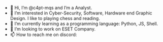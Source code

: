 - 👋 Hi, I’m @c4pt-mqs and I’m a Analyst.
- 👀 I’m interested in Cyber-Security, Software, Hardware end Graphic Design. I like to playing chess and reading.
- 🌱 I’m currently learning as a programming language: Python, JS, Shell. 
- 💞️ I’m looking to work on ESET Company.
- 📫 How to reach me on discord: 

<!---
c4pt-mqs/c4pt-mqs is a ✨ special ✨ repository because its `README.md` (this file) appears on your GitHub profile.
You can click the Preview link to take a look at your changes.
--->
